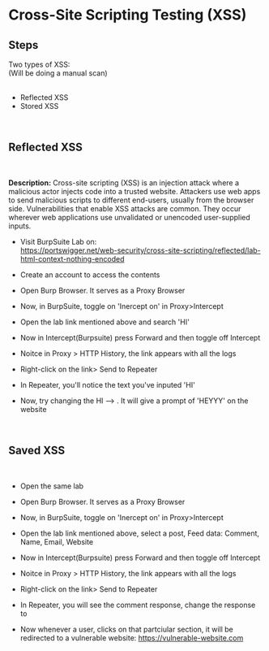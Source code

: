 
<h1>Cross-Site Scripting Testing (XSS)</h1>
<h2>Steps</h2>


  Two types of XSS:<br>
  (Will be doing a manual scan)
  <br><br>

  
- Reflected XSS
  <br>
- Stored XSS

  

<br>
<h2>Reflected XSS</h2>
<br>
<p><b>Description:</b> Cross-site scripting (XSS) is an injection attack where a malicious actor injects code into a trusted website. Attackers use web apps to send malicious scripts to different end-users, usually from the browser side. Vulnerabilities that enable XSS attacks are common. They occur wherever web applications use unvalidated or unencoded user-supplied inputs.</p>


- Visit BurpSuite Lab on: <br>
  https://portswigger.net/web-security/cross-site-scripting/reflected/lab-html-context-nothing-encoded


- Create an account to access the contents
- Open Burp Browser. It serves as a Proxy Browser

- Now, in BurpSuite, toggle on 'Inercept on' in Proxy>Intercept
- Open the lab link mentioned above and search 'HI'
- Now in Intercept(Burpsuite) press Forward and then toggle off Intercept
- Noitce in Proxy > HTTP History, the link appears with all the logs
- Right-click on the link> Send to Repeater
- In Repeater, you'll notice the text you've inputed 'HI'
- Now, try changing the HI --> <script>alert('HEYYY')</script>. It will give a prompt of 'HEYYY' on the website


<br>
<h2>Saved XSS</h2>
<br>

- Open the same lab
- Open Burp Browser. It serves as a Proxy Browser

- Now, in BurpSuite, toggle on 'Inercept on' in Proxy>Intercept
- Open the lab link mentioned above, select a post, Feed data: Comment, Name, Email, Website
- Now in Intercept(Burpsuite) press Forward and then toggle off Intercept
- Noitce in Proxy > HTTP History, the link appears with all the logs
- Right-click on the link> Send to Repeater
- In Repeater, you will see the comment response, change the response to <script>alert(0)</script>
- Now whenever a user, clicks on that partciular section, it will be redirected to a vulnerable website: https://vulnerable-website.com



